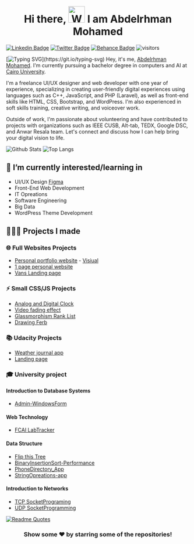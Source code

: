 <h1 align="center"> Hi there, <img src="https://raw.githubusercontent.com/nixin72/nixin72/master/wave.gif" 
         alt="Waving hand animated gif"
         height="45"
         width="45" /> I am Abdelrhman Mohamed</h1>


[![Linkedin Badge](https://img.shields.io/badge/-AbdelrhmanMohamed-blue?style=flat-square&logo=Linkedin&logoColor=white&link=[https://www.linkedin.com/in/theshaaer/)](https://www.linkedin.com/in/theshaaer/)
[![Twitter Badge](https://img.shields.io/badge/-@TheShaaer-1ca0f1?style=flat-square&labelColor=1ca0f1&logo=twitter&logoColor=white&link=https://twitter.com/TheShaaer)](https://twitter.com/TheShaaer)
[![Behance Badge](https://img.shields.io/badge/-AbdelrhmanMohamed-0057ff?style=flat-square&labelColor=0057ff&logo=behance&logoColor=white&link=https://www.behance.net/TheShaaer)](https://www.behance.net/TheShaaer)
![visitors](https://visitor-badge.laobi.icu/badge?page_id=TheShaaer.TheShaaer)

[![Typing SVG](https://readme-typing-svg.herokuapp.com?size=30&duration=6000&vCenter=true&multiline=true&width=1000&height=200&lines=I+believe+that+programming+is+a+form+of+art%2C;+which+encourages+me+to+keep+trying+to+make+my+masterpiece!)](https://git.io/typing-svg)
Hey, it's me, [Abdelrhman Mohamed](https://www.linkedin.com/in/theshaaer/). I'm currently pursuing a bachelor degree in computers and AI at [Cairo University](https://cu.edu.eg/Home).

I'm a freelance UI/UX designer and web developer with one year of experience, specializing in creating user-friendly digital experiences using languages such as C++, JavaScript, and PHP (Laravel), as well as front-end skills like HTML, CSS, Bootstrap, and WordPress. I'm also experienced in soft skills training, creative writing, and voiceover work.

Outside of work, I'm passionate about volunteering and have contributed to projects with organizations such as IEEE CUSB, Alt-tab, TEDX, Google DSC, and Anwar Resala team. Let's connect and discuss how I can help bring your digital vision to life.

![Github Stats](https://github-readme-stats.vercel.app/api?username=TheShaaer&count_private=true&show_icons=true&include_all_commits=true&title_color=fff&icon_color=f9f9f9&text_color=9f9f9f&bg_color=151515)
![Top Langs](https://github-readme-stats.vercel.app/api/top-langs/?username=TheShaaer&layout=compact&title_color=fff&icon_color=f9f9f9&text_color=9f9f9f&bg_color=151515)

## 🌱 I’m currently interested/learning in

- UI/UX Design [Figma](https://www.figma.com/)
- Front-End Web Development 
- IT Opreations
- Software Engineering
- Big Data
- WordPress Theme Development 

## 👨🏻‍💻 Projects I made

### 🌐	Full Websites Projects

- [Personal portfolio website](https://github.com/TheShaaer/TheShaaer.github.io) - [Visiual](https://TheShaaer.github.io)
- [1 page personal website](https://github.com/TheShaaer/Personal-Portofolio-Website)
- [Vans Landing page](https://github.com/TheShaaer/VANS-LandingPage)

### ⚡	Small CSS/JS Projects

- [Analog and Digital Clock](https://github.com/TheShaaer/Animated-JS-Clock)
- [Video fading effect](https://github.com/TheShaaer/Video-Fading-Effect)
- [Glassmorphism Rank List](https://github.com/TheShaaer/CSS-Rank-List)
- [Drawing Ferb](https://github.com/TheShaaer/CSS_Ferb)

### 📚	Udacity Projects

- [Weather journal app](https://github.com/TheShaaer/Udacity_weather-journal-app)
- [Landing page](https://github.com/TheShaaer/Udacity_landing_page)

### 🎓 University project

#### Introduction to Database Systems

- [Admin-WindowsForm](https://github.com/TheShaaer/Admin-WindowsForms)

#### Web Technology

- [FCAI LabTracker](https://github.com/TheShaaer/FCAI_LabTracker-Login-Page)

#### Data Structure

- [Flip this Tree](https://github.com/TheShaaer/Flipped-Tree)
- [BinaryInsertionSort-Performance](https://github.com/TheShaaer/BinaryInsertionSort-Performance)
- [PhoneDirectory_App](https://github.com/TheShaaer/PhoneDirectory_App)
- [StringOpreations-app](https://github.com/TheShaaer/StringOpreations-app)

#### Introduction to Networks
- [TCP SocketPrograming](https://github.com/TheShaaer/TCP-SocketPrograming)
- [UDP SocketProgramming](https://github.com/TheShaaerElsha3er117/UDP-SocketProgramming)



[![Readme Quotes](https://quotes-github-readme.vercel.app/api?type=horizontal&theme=dark)](https://github.com/piyushsuthar/github-readme-quotes)


<div align="center">

### Show some ❤️ by starring some of the repositories!

</div>
<!---
TheShaaer/TheShaaer is a ✨ special ✨ repository because its `README.md` (this file) appears on your GitHub profile.
You can click the Preview link to take a look at your changes.
--->
